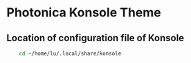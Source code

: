 # Photonica Konsole Theme

## Location of configuration file of Konsole

```bash
    cd ~/home/lu/.local/share/konsole
```
